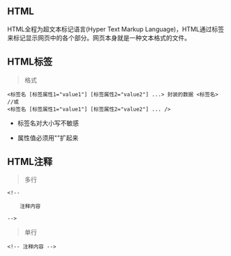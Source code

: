 ## HTML
HTML全程为超文本标记语言(Hyper Text Markup Language)，HTML通过标签来标记显示网页中的各个部分。网页本身就是一种文本格式的文件。


## HTML标签
> 格式

    <标签名 [标签属性1="value1"] [标签属性2="value2"] ...> 封装的数据 <标签名>
    //或
    <标签名 [标签属性1="value1"] [标签属性2="value2"] ... />

* 标签名对大小写不敏感    

* 属性值必须用""扩起来

## HTML注释
> 多行

    <!--
        
        注释内容
    
    -->

> 单行
    
    <!-- 注释内容 -->